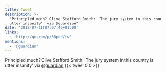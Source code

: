 ```yaml
---
title: Tweet
description: >-
  "Principled much? Clive Stafford Smith: 'The jury system in this country is
  utter insanity'  via @guardian"
date: '2012-07-11T07:07:46+01:00'
links:
  - 'http://gu.com/p/38ped/tw'
mentions:
  - '@guardian'
---
```

Principled much? Clive Stafford Smith: 'The jury system in this country is utter insanity'  via [@guardian](https://twitter.com/@guardian)
      {{< tweet 0 0 >}}
    
